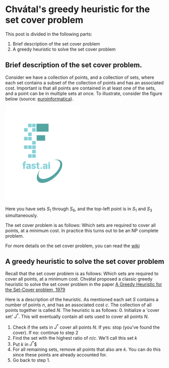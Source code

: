 # Chvátal's greedy heuristic for the set cover problem

This post is divided in the following parts:
1. Brief description of the set cover problem
2. A greedy heuristic to solve the set cover problem

## Brief description of the set cover problem.

Consider we have a collection of points, and a collection of sets, where each set contains a subset of the collection of points and has an associated cost. 
Important is that all points are contained in at least one of the sets, and a point can be in multiple sets at once.
To illustrate, consider the figure below (source: [euroinformatica](http://www.euroinformatica.ro/documentation/programming/!!!Algorithms_CORMEN!!!/DDU0238.html)).

![Figure of set cover problem](/images/logo.png)

Here you have sets $S_1$ through $S_6$, and the top-left point is in $S_1$ and $S_3$ simultaneously.

The set cover problem is as follows: Which sets are required to cover all points, at a minimum cost. In practice this turns out to be an NP complete problem.

For more details on the set cover problem, you can read the [wiki](https://en.wikipedia.org/wiki/Set_cover_problem)

## A greedy heuristic to solve the set cover problem

Recall that the set cover problem is as follows: Which sets are required to cover all points, at a minimum cost. Chvátal proposed a classic greedy heuristic to solve the set cover problem in the paper [A Greedy Heuristic for the Set-Cover problem, 1979](https://www.jstor.org/stable/3689577)

Here is a description of the heuristic. As mentioned each set $S$ contains a number of points $n$, and has an associated cost $c$. 
The collection of all points together is called $N$. The heuristic is as follows:
0. Initialize a 'cover set' $J^*$. This will eventually contain all sets used to cover all points $N$.
1. Check if the sets in $J^*$ cover all points *N*. If yes: stop (you've found the cover). If no: continue to step 2
2. Find the set with the highest ratio of $n/c$. We'll call this set $k$
2. Put $k$ in $J^*$$
3. For all remaining sets, remove all points that also are $k$. You can do this since these points are already accounted for.
4. Go back to step 1.




